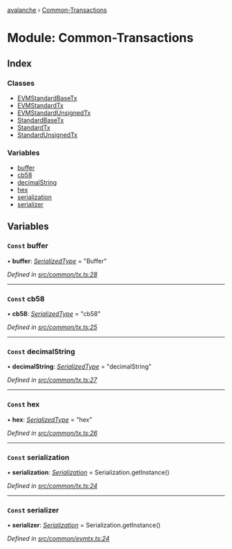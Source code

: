 [avalanche](../README.md) › [Common-Transactions](common_transactions.md)

# Module: Common-Transactions

## Index

### Classes

* [EVMStandardBaseTx](../classes/common_transactions.evmstandardbasetx.md)
* [EVMStandardTx](../classes/common_transactions.evmstandardtx.md)
* [EVMStandardUnsignedTx](../classes/common_transactions.evmstandardunsignedtx.md)
* [StandardBaseTx](../classes/common_transactions.standardbasetx.md)
* [StandardTx](../classes/common_transactions.standardtx.md)
* [StandardUnsignedTx](../classes/common_transactions.standardunsignedtx.md)

### Variables

* [buffer](common_transactions.md#const-buffer)
* [cb58](common_transactions.md#const-cb58)
* [decimalString](common_transactions.md#const-decimalstring)
* [hex](common_transactions.md#const-hex)
* [serialization](common_transactions.md#const-serialization)
* [serializer](common_transactions.md#const-serializer)

## Variables

### `Const` buffer

• **buffer**: *[SerializedType](src_utils.md#serializedtype)* = "Buffer"

*Defined in [src/common/tx.ts:28](https://github.com/ava-labs/avalanchejs/blob/62a14d4/src/common/tx.ts#L28)*

___

### `Const` cb58

• **cb58**: *[SerializedType](src_utils.md#serializedtype)* = "cb58"

*Defined in [src/common/tx.ts:25](https://github.com/ava-labs/avalanchejs/blob/62a14d4/src/common/tx.ts#L25)*

___

### `Const` decimalString

• **decimalString**: *[SerializedType](src_utils.md#serializedtype)* = "decimalString"

*Defined in [src/common/tx.ts:27](https://github.com/ava-labs/avalanchejs/blob/62a14d4/src/common/tx.ts#L27)*

___

### `Const` hex

• **hex**: *[SerializedType](src_utils.md#serializedtype)* = "hex"

*Defined in [src/common/tx.ts:26](https://github.com/ava-labs/avalanchejs/blob/62a14d4/src/common/tx.ts#L26)*

___

### `Const` serialization

• **serialization**: *[Serialization](../classes/utils_serialization.serialization.md)* = Serialization.getInstance()

*Defined in [src/common/tx.ts:24](https://github.com/ava-labs/avalanchejs/blob/62a14d4/src/common/tx.ts#L24)*

___

### `Const` serializer

• **serializer**: *[Serialization](../classes/utils_serialization.serialization.md)* = Serialization.getInstance()

*Defined in [src/common/evmtx.ts:24](https://github.com/ava-labs/avalanchejs/blob/62a14d4/src/common/evmtx.ts#L24)*
